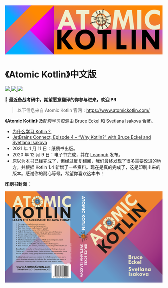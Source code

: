 <a href="https://www.angus-liu.cn/Atomic-Kotlin-zh/">
  <img alt="Atomic Kotlin Banner" src="./assets/AtomicKotlinBanner.png"/>
</a>

# 《Atomic Kotlin》中文版

<p>
  <a href="./LICENSE">
    <img src="https://img.shields.io/github/license/Angus-Liu/Atomic-Kotlin-zh?style=flat-square"/>
  </a>
  <a href="https://www.angus-liu.cn/Atomic-Kotlin-zh/">
    <img src="https://img.shields.io/badge/Website-Atomic--Kotlin--zh-informational?style=flat-square"/>
  </a>
  <a href="https://travis-ci.com/github/Angus-Liu/Atomic-Kotlin-zh">
    <img src="https://img.shields.io/travis/com/Angus-Liu/Atomic-Kotlin-zh/main?style=flat-square"/>
  </a>
</p>

**🤗 最近备战考研中，期望愿意翻译的你参与进来，欢迎 PR**

> 以下信息来自 Atomic Kotlin 官网：https://www.atomickotlin.com/

**《Atomic Kotlin》** 及配套学习资源由 Bruce Eckel 和 Svetlana Isakova 合著。

- [为什么学习 Kotlin？](https://blog.jetbrains.com/kotlin/2021/04/why-learn-kotlin/)
- [JetBrains Connect, Episode 4 – “Why Kotlin?” with Bruce Eckel and Svetlana Isakova](https://www.youtube.com/watch?v=0V-qp-qpjzU)
- 2021 年 1 月 11 日：纸质书出版。
- 2020 年 12 月 9 日：电子书完成，并在 [Leanpub](https://leanpub.com/AtomicKotlin) 发布。
- 原以为本书已经完成了，但经过反复翻阅，我们最终发现了很多需要改进的地方，并根据 Kotlin 1.4 新增了一些资料。现在是真的完成了，这是印刷出来的版本。感谢你的耐心等候，希望你喜欢这本书！

**印刷书封面：**

![Atomic Kotlin Book Cover](./assets/BookCover.png)
